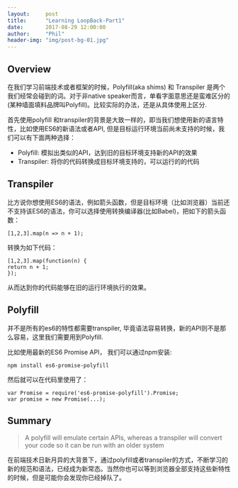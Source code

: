 ```yaml
---
layout:     post
title:      "Learning LoopBack-Part1"
date:       2017-08-29 12:00:00
author:     "Phil"
header-img: "img/post-bg-01.jpg"
---
```


## Overview
<p>在我们学习前端技术或者框架的时候，Polyfill(aka shims) 和 Transpiler
是两个我们经常会碰到的词。对于非native speaker而言，单看字面意思还是蛮难区分的 (某种墙面填料品牌叫Polyfill)。比较实际的办法，还是从具体使用上区分.</p>

首先使用polyfill 和transpiler的背景是大致一样的，即当我们想使用新的语言特性，比如使用ES6的新语法或者API, 但是目标运行环境当前尚未支持的时候，我们可以有下面两种选择：

* Polyfill: 模拟出类似的API，达到旧的目标环境支持新的API的效果
* Transpiler: 将你的代码转换成目标环境支持的，可以运行的的代码

## Transpiler

比方说你想使用ES6的语法，例如箭头函数，但是目标环境（比如浏览器）当前还不支持该ES6的语法，你可以选择使用转换编译器(比如Babel)，把如下的箭头函数：

    [1,2,3].map(n => n + 1);

转换为如下代码：

    [1,2,3].map(function(n) {
    return n + 1;
    });

从而达到你的代码能够在旧的运行环境执行的效果。

## Polyfill

并不是所有的es6的特性都需要transpiler, 毕竟语法容易转换，新的API则不是那么容易，这里我们需要用到Polyfill.

比如使用最新的ES6 Promise API， 我们可以通过npm安装:

    npm install es6-promise-polyfill

然后就可以在代码里使用了：

    var Promise = require('es6-promise-polyfill').Promise;
    var promise = new Promise(...);



## Summary

>A polyfill will emulate certain APIs, whereas a transpiler will convert your code so it can be run with an older system

在前端技术日新月异的大背景下，通过polyfill或者transpiler的方式，不断学习的新的规范和语法，已经成为新常态。当然你也可以等到浏览器全部支持这些新特性的时候，但是可能你会发现你已经掉队了。
